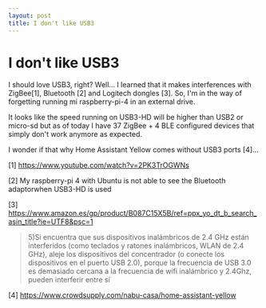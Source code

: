```yaml
---
layout: post
title: I don't like USB3
---
```

# I don't like USB3

I should love USB3, right? Well... I learned that it makes interferences with ZigBee[1], Bluetooth [2] and Logitech dongles [3]. So, I'm in the way of forgetting running mi raspberry-pi-4 in an external drive.

It looks like the speed running on USB3-HD will be higher than USB2 or micro-sd but as of today I have 37 ZigBee + 4 BLE configured devices that simply don't work anymore as expected.

I wonder if that why Home Assistant Yellow comes without USB3 ports [4]...

[1] https://www.youtube.com/watch?v=2PK3TrOGWNs

[2] My raspberry-pi 4 with Ubuntu is not able to see the Bluetooth adaptorwhen USB3-HD is used

[3] https://www.amazon.es/gp/product/B087C15X5B/ref=ppx_yo_dt_b_search_asin_title?ie=UTF8&psc=1
> 5)Si encuentra que sus dispositivos inalámbricos de 2.4 GHz están interferidos (como teclados y ratones inalámbricos, WLAN de 2.4 GHz), aleje los dispositivos del concentrador (o conecte los dispositivos en el puerto USB 2.0), porque la frecuencia de USB 3.0 es demasiado cercana a la frecuencia de wifi inalámbrico y 2.4Ghz, pueden interferir entre sí

[4] https://www.crowdsupply.com/nabu-casa/home-assistant-yellow
